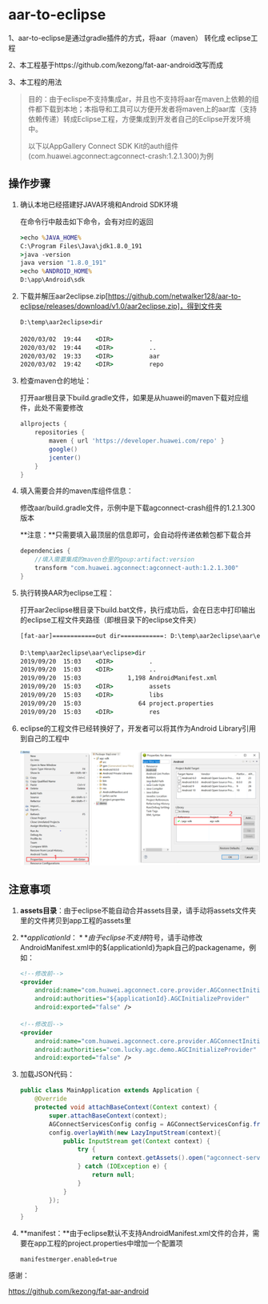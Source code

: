 # aar-to-eclipse
1、aar-to-eclipse是通过gradle插件的方式，将aar（maven） 转化成 eclipse工程

2、本工程基于https://github.com/kezong/fat-aar-android改写而成

3、本工程的用法

> 目的：由于eclispe不支持集成ar，并且也不支持将aar在maven上依赖的组件都下载到本地；本指导和工具可以方便开发者将maven上的aar库（支持依赖传递）转成Eclipse工程，方便集成到开发者自己的Eclipse开发环境中。
>
> 以下以AppGallery Connect SDK Kit的auth组件(com.huawei.agconnect:agconnect-crash:1.2.1.300)为例

## 操作步骤

1. 确认本地已经搭建好JAVA环境和Android SDK环境

   在命令行中敲击如下命令，会有对应的返回

   ```cmd
   >echo %JAVA_HOME%
   C:\Program Files\Java\jdk1.8.0_191
   >java -version
   java version "1.8.0_191"
   >echo %ANDROID_HOME%
   D:\app\Android\sdk
   ```

2. 下载并解压aar2eclipse.zip[https://github.com/netwalker128/aar-to-eclipse/releases/download/v1.0/aar2eclipse.zip]，得到文件夹

   ```cmd
   D:\temp\aar2eclipse>dir
   
   2020/03/02  19:44    <DIR>          .
   2020/03/02  19:44    <DIR>          ..
   2020/03/02  19:33    <DIR>          aar
   2020/03/02  19:42    <DIR>          repo
   ```

   

3. 检查maven仓的地址：

   打开aar根目录下build.gradle文件，如果是从huawei的maven下载对应组件，此处不需要修改

   ```groovy
   allprojects {
       repositories {
           maven { url 'https://developer.huawei.com/repo' }
           google()
           jcenter()
       }
   }
   ```

4. 填入需要合并的maven库组件信息：

   修改aar/build.gradle文件，示例中是下载agconnect-crash组件的1.2.1.300版本

   **注意：**只需要填入最顶层的信息即可，会自动将传递依赖包都下载合并

   ```groovy
   dependencies {
       //填入需要集成的maven仓里的goup:artifact:version
       transform "com.huawei.agconnect:agconnect-auth:1.2.1.300"
   }
   ```

5. 执行转换AAR为eclipse工程：

   打开aar2eclipse根目录下build.bat文件，执行成功后，会在日志中打印输出的eclipse工程文件夹路径（即根目录下的eclipse文件夹）

   ```cmd
   [fat-aar]============out dir============: D:\temp\aar2eclipse\aar\eclipse
   
   D:\temp\aar2eclipse\aar\eclipse>dir
   2019/09/20  15:03    <DIR>          .
   2019/09/20  15:03    <DIR>          ..
   2019/09/20  15:03             1,198 AndroidManifest.xml
   2019/09/20  15:03    <DIR>          assets
   2019/09/20  15:03    <DIR>          libs
   2019/09/20  15:03                64 project.properties
   2019/09/20  15:03    <DIR>          res
   ```

6. eclipse的工程文件已经转换好了，开发者可以将其作为Android Library引用到自己的工程中

   ![eclipse_sub_projec](aar_eclipse_step.png)

## 注意事项

1. **assets目录**：由于eclipse不能自动合并assets目录，请手动将assets文件夹里的文件拷贝到app工程的assets里

2. **${applicationId}：**由于eclipse不支持$符号，请手动修改AndroidManifest.xml中的${applicationId}为apk自己的packagename，例如：

   ```xml
   <!--修改前-->
   <provider
       android:name="com.huawei.agconnect.core.provider.AGConnectInitializeProvider"
       android:authorities="${applicationId}.AGCInitializeProvider"
       android:exported="false" />
   
   <!--修改后-->
   <provider
       android:name="com.huawei.agconnect.core.provider.AGConnectInitializeProvider"
       android:authorities="com.lucky.agc.demo.AGCInitializeProvider"
       android:exported="false" />
   ```

3. 加载JSON代码：

   ```java
   public class MainApplication extends Application {
       @Override
       protected void attachBaseContext(Context context) {
           super.attachBaseContext(context);
           AGConnectServicesConfig config = AGConnectServicesConfig.fromContext(context);
           config.overlayWith(new LazyInputStream(context){
               public InputStream get(Context context) {
                   try {
                       return context.getAssets().open("agconnect-services.json");
                   } catch (IOException e) {
                       return null;
                   }
               }
           });
       }
   }
   ```

4. **manifest：**由于eclipse默认不支持AndroidManifest.xml文件的合并，需要在app工程的project.properties中增加一个配置项

   ```properties
   manifestmerger.enabled=true
   ```

   

感谢：

https://github.com/kezong/fat-aar-android

